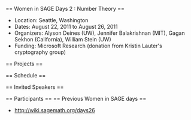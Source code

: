 == Women in SAGE Days 2 : Number Theory ==

 * Location: Seattle, Washington
 * Dates: August 22, 2011 to August 26, 2011
 * Organizers: Alyson Deines (UW), Jennifer Balakrishnan (MIT), Gagan Sekhon (California), William Stein (UW)
 * Funding: Microsoft Research (donation from Kristin Lauter's cryptography group)
 
== Projects ==

== Schedule ==

== Invited Speakers ==

== Participants ==
== Previous Women in SAGE days ==

 * http://wiki.sagemath.org/days26
